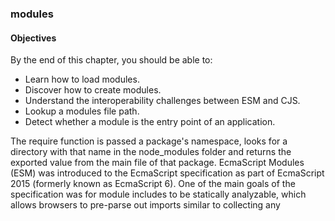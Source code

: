 ### modules

#### Objectives
By the end of this chapter, you should be able to:

- Learn how to load modules.
- Discover how to create modules.
- Understand the interoperability challenges between ESM and CJS.
- Lookup a modules file path.
- Detect whether a module is the entry point of an application.


The require function is passed a package's namespace, looks for a directory with that name in the node_modules folder and returns the exported value from the main file of that package.
EcmaScript Modules (ESM) was introduced to the EcmaScript specification as part of EcmaScript 2015 (formerly known as EcmaScript 6). One of the main goals of the specification was for module includes to be statically analyzable, which allows browsers to pre-parse out imports similar to collecting any <script> tags as the web page loads.

Due to the complexity involved with retrofitting a static module system into a dynamic language, it took about three years for major browsers to implement it. It took even longer for ESM to be implemented in Node.js, since interoperability with the Node's existing CJS module system has been a significant challenge - and there are still pain points as we will see.

A crucial difference between CJS and ESM is that CJS loads every module synchronously and ESM loads every module asynchronously (again, this shows the specification choices for the native JavaScript module system to work well in browsers, acting like a script tag).

It's important to differentiate between ESM and what we'll call "faux-ESM". Faux-ESM is ESM-like syntax that would typically be transpiled with Babel. The syntax looks similar or even identical, but the behavior can vary significantly. Faux-ESM in Node compiles to CommonJS, and in the browser compiles to using a bundled synchronous loader. Either way faux-ESM loads modules synchronously whereas native ESM loads modules asynchronously.

In a future section, we'll look at converting a whole project to ESM, which allows us to use .js extensions for ESM files (CJS files then must have the .cjs extension). For now, we're just converting a single CJS file to an ESM file.

Whereas CJS modifies a module.exports object, ESM introduces native syntax. To create a named export, we just use the export keyword in front of an assignment (or function declaration). Let's update the format.mjs code to the following:

export const upper = (str) => {
  if (typeof str === 'symbol') str = str.toString()
  str += ''
  return str.toUpperCase()
}

We no longer need the 'use strict' pragma since ESM modules essentially execute in strict-mode anyway.


Converting a CJS Package to an ESM Package (2)
Whereas in CJS, we assigned a function to module.exports, in ESM we use the export default keyword and follow with a function expression to set a function as the main export. The default exported function is synchronous again, as it should be. In the CJS module we assign to module.exports in an else branch. Since CJS is implemented in JavaScript, it's dynamic and therefore this is without issue. However, ESM exports must be statically analyzable and this means they can't be conditionally declared. The export keyword only works at the top level.

EcmaScript Modules were primarily specified for browsers, this introduced some new challenges in Node.js. There is no concept of a main module in the spec, since modules are initially loaded via HTML, which could allow for multiple script tags. We can however infer that a module is the first module executed by Node by comparing process.argv[1] (which contains the execution path of the entry file) with import.meta.url.

Since ESM was primarily made with browsers in mind, there is no concept of a filesystem or even namespaces in the original ESM specification. In fact, the use of namespaces or file paths when using Node with ESM is due to the Node.js implementation of ESM modules, and not actually part of the specification. But the original ESM specification deals only with URLs, as a result import.meta.url holds a file:// URL pointing to the file path of the current module. On a side note, in browsers import maps can be used to map namespaces and file paths to URLs.

We can use the fileURLToPath utility function from the Node core url module to convert import.meta.url to a straightforward path, so that we can compare it with the path held in process.argv[1]. We also defensively use realpath to normalize both URLs to allow for scenarios where symlinks are used.

The realpath function we use is from the core fs/promises module. This is an asynchronous filesystem API that uses promises instead of callbacks. One compelling feature of modern ESM is Top-Level Await (TLA). Since all ESM modules load asynchronously it's possible to perform related asynchronous operations as part of a module's initialization. TLA allows the use of the await keyword in an ESM modules scope, at the top level, as well as within async functions. We use TLA to await the promise returned by each realpath call, and the promise returned by the dynamic import inside the if statement.

Regarding the dynamic import, notice that we had to reassign the default property to pino. Static imports will assign the default export to a defined name. For instance, the import url from 'url' statement causes the default export of the url module to be assigned to the url reference. However dynamic imports return a promise which resolves to an object, if there's a default export the default property of that object will be set to it.

Another static import statement is import { realpath } from 'fs/promises'. This syntax allows us to pull out a specific named export from a module into a reference by the same name (in this case, realpath). To import our format.js we use import * as format from './format.js'. Note that we use the full filename, ESM does not support loading modules without the full extension. This means loading an index.js file via its directory name is also not supported in ESM. The format.js file only has the named upper export, there is no default export. Attempting to use import format from './format.js' would result in a SyntaxError about how format.js does not have a default export. We could have used the syntax we used to import the realpath function (e.g. import { upper } from './format.js') but since the code is already using format.upper(...) we can instead use import * as to load all named exports into an object named format. Similar to how dynamic import works, if a module has a default export and import * as is used to load it, the resulting object will have a default property holding the default export.

For more information on EcmaScript modules see "JavaScript Modules" and Node.js Documentation.
